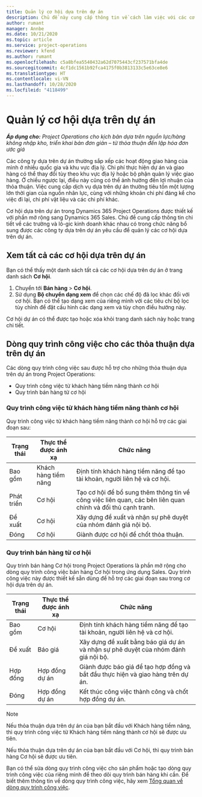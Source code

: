 ```yaml
---
title: Quản lý cơ hội dựa trên dự án
description: Chủ đề này cung cấp thông tin về cách làm việc với các cơ hội có liên quan đến dự án.
author: rumant
manager: Annbe
ms.date: 10/21/2020
ms.topic: article
ms.service: project-operations
ms.reviewer: kfend
ms.author: rumant
ms.openlocfilehash: c5a8bfea5540432a62d7075443cf237571bfa4de
ms.sourcegitcommit: 4cf1dc1561b92fca4175f0b3813133c5e63ce8e6
ms.translationtype: HT
ms.contentlocale: vi-VN
ms.lasthandoff: 10/28/2020
ms.locfileid: "4118499"
---
```

# <a name="manage-project-based-opportunities"></a>Quản lý cơ hội dựa trên dự án

_**Áp dụng cho:** Project Operations cho kịch bản dựa trên nguồn lực/hàng không nhập kho, triển khai bản đơn giản – từ thỏa thuận đến lập hóa đơn ước giá_

Các công ty dựa trên dự án thường sắp xếp các hoạt động giao hàng của mình ở nhiều quốc gia và khu vực địa lý. Chi phí thực hiện dự án và giao hàng có thể thay đổi tùy theo khu vực địa lý hoặc bộ phận quản lý việc giao hàng. Ở chiều ngược lại, điều này cũng có thể ảnh hưởng đến lợi nhuận của thỏa thuận. Việc cung cấp dịch vụ dựa trên dự án thường tiêu tốn một lượng lớn thời gian của nguồn nhân lực, cùng với những khoản chi phí đáng kể cho việc đi lại, chi phí vật liệu và các chi phí khác.

Cơ hội dựa trên dự án trong Dynamics 365 Project Operations được thiết kế với phần mở rộng sang Dynamics 365 Sales. Chủ đề cung cấp thông tin chi tiết về các trường và lô-gic kinh doanh khác nhau có trong chức năng bổ sung được các công ty dựa trên dự án yêu cầu để quản lý các cơ hội dựa trên dự án.

## <a name="view-all-project-based-opportunities"></a>Xem tất cả các cơ hội dựa trên dự án

Bạn có thể thấy một danh sách tất cả các cơ hội dựa trên dự án ở trang danh sách **Cơ hội**. 

1. Chuyển tới **Bán hàng** > **Cơ hội**.
2. Sử dụng **Bộ chuyển dạng xem** để chọn các chế độ đã lọc khác đối với cơ hội. Bạn có thể tạo dạng xem của riêng mình với các tiêu chí bộ lọc tùy chỉnh để đặt cấu hình các dạng xem và tùy chọn điều hướng này.

Cơ hội dự án có thể được tạo hoặc xóa khỏi trang danh sách này hoặc trang chi tiết.

## <a name="business-process-flow-for-project-based-deals"></a>Dòng quy trình công việc cho các thỏa thuận dựa trên dự án

Các dòng quy trình công việc sau được hỗ trợ cho những thỏa thuận dựa trên dự án trong Project Operations:

- Quy trình công việc từ khách hàng tiềm năng thành cơ hội
- Quy trình bán hàng từ cơ hội

### <a name="lead-to-opportunity-business-process"></a>Quy trình công việc từ khách hàng tiềm năng thành cơ hội 
Quy trình công việc từ khách hàng tiềm năng thành cơ hội hỗ trợ các giai đoạn sau:

| Trạng thái | Thực thể được ánh xạ | Chức năng |
| --- | --- | --- |
| Bao gồm | Khách hàng tiềm năng | Định tính khách hàng tiềm năng để tạo tài khoản, người liên hệ và cơ hội. |
| Phát triển | Cơ hội | Tạo cơ hội để bổ sung thêm thông tin về công việc liên quan, các bên liên quan chính và đối thủ cạnh tranh. |
| Đề xuất | Cơ hội | Xây dựng đề xuất và nhận sự phê duyệt của nhóm đánh giá nội bộ. |
| Đóng | Cơ hội | Giành được cơ hội để chốt thỏa thuận. |

### <a name="opportunity-sales-process"></a>Quy trình bán hàng từ cơ hội
Quy trình bán hàng Cơ hội trong Project Operations là phần mở rộng cho dòng quy trình công việc bán hàng Cơ hội trong ứng dụng Sales. Quy trình công việc này được thiết kế sẵn dùng để hỗ trợ các giai đoạn sau trong cơ hội dựa trên dự án.

| Trạng thái | Thực thể được ánh xạ | Chức năng |
| --- | --- | --- |
| Bao gồm | Cơ hội | Định tính khách hàng tiềm năng để tạo tài khoản, người liên hệ và cơ hội. |
| Đề xuất | Báo giá | Xây dựng đề xuất bằng báo giá dự án và nhận sự phê duyệt của nhóm đánh giá nội bộ. |
| Hợp đồng | Hợp đồng dự án | Giành được báo giá để tạo hợp đồng và bắt đầu thực hiện và giao hàng trên dự án. |
| Đóng | Hợp đồng dự án | Kết thúc công việc thành công và chốt hợp đồng dự án. |

> [!NOTE]
> Nếu thỏa thuận dựa trên dự án của bạn bắt đầu với Khách hàng tiềm năng, thì quy trình công việc từ Khách hàng tiềm năng thành cơ hội sẽ được ưu tiên.
>
> Nếu thỏa thuận dựa trên dự án của bạn bắt đầu với Cơ hội, thì quy trình bán hàng Cơ hội sẽ được ưu tiên.

Bạn có thể sửa dòng quy trình công việc cho sản phẩm hoặc tạo dòng quy trình công việc của riêng mình để theo dõi quy trình bán hàng khi cần. Để biết thêm thông tin về dòng quy trình công việc, hãy xem [Tổng quan về dòng quy trình công việc](https://docs.microsoft.com/dynamics365/customerengagement/on-premises/customize/business-process-flows-overview).
